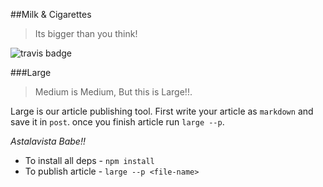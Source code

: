 ##Milk & Cigarettes

> Its bigger than you think!

![travis badge](https://travis-ci.org/27AE60/milkandcigarettes.svg?branch=dev)

###Large

> Medium is Medium, But this is Large!!.

Large is our article publishing tool. First write your article as `markdown`
and save it in `post`. once you finish article run `large --p`.

*Astalavista Babe!!*

- To install all deps - `npm install`
- To publish article - `large --p <file-name>`
